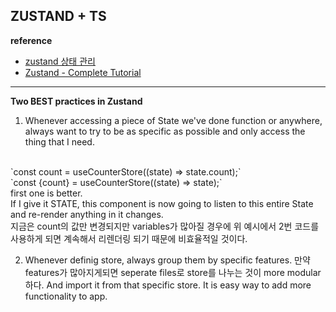 ## ZUSTAND + TS
**reference**
- [zustand 상태 관리](https://www.nextree.io/zustand/)
- [Zustand - Complete Tutorial](https://www.youtube.com/watch?v=_ngCLZ5Iz-0&t=520s)

---

**Two BEST practices in Zustand**
1. Whenever accessing a piece of State we've done function or anywhere, always want to try to be as specific as possible and only access the thing that I need.
<br>
`const count = useCounterStore((state) => state.count);`
<br>
`const {count} = useCounterStore((state) => state);`
<br>
first one is better. 
<br>
If I give it STATE, this component is now going to listen to this entire State and re-render anything in it changes.
<br>
지금은 count의 값만 변경되지만 variables가 많아질 경우에 위 예시에서 2번 코드를 사용하게 되면 계속해서 리렌더링 되기 때문에 비효율적일 것이다.

2. Whenever definig store, always group them by specific features.
만약 features가 많아지게되면 seperate files로 store를 나누는 것이 more modular하다. And import it from that specific store.
It is easy way to add more functionality to app.